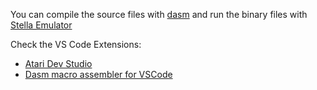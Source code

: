 You can compile the source files with [dasm](https://dasm-assembler.github.io/) and run the binary files with [Stella Emulator](https://stella-emu.github.io/)

Check the VS Code Extensions:

- [Atari Dev Studio](https://marketplace.visualstudio.com/items?itemName=chunkypixel.atari-dev-studio)
- [Dasm macro assembler for VSCode](https://marketplace.visualstudio.com/items?itemName=zehfernando.vscode-dasm)
